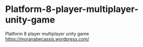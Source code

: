 # Platform-8-player-multiplayer-unity-game
Platform 8 player multiplayer unity game
https://moranabecassis.wordpress.com/
